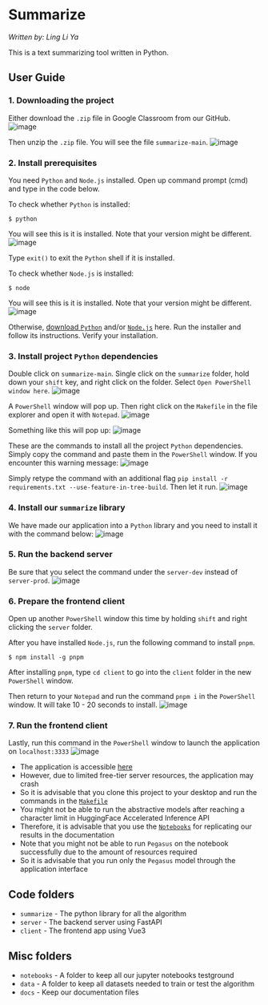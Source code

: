 # Summarize

_Written by: Ling Li Ya_

This is a text summarizing tool written in Python.

## User Guide

### 1. Downloading the project

Either download the `.zip` file in Google Classroom from our GitHub.
![image](https://user-images.githubusercontent.com/68136684/132977151-96da4d56-b1dc-4578-879a-1f7b352f5200.png)

Then unzip the `.zip` file. You will see the file `summarize-main`.
![image](https://user-images.githubusercontent.com/68136684/132977199-44aec6c7-064b-457f-8907-6a59a1ca3d34.png)

### 2. Install prerequisites

You need `Python` and `Node.js` installed. Open up command prompt (cmd) and type in the code below.

To check whether `Python` is installed:
```bsh
$ python
```

You will see this is it is installed. Note that your version might be different.
![image](https://user-images.githubusercontent.com/68136684/132977269-2f92a428-b66c-47e1-99e4-af40bef635bb.png)

Type `exit()` to exit the `Python` shell if it is installed.

To check whether `Node.js` is installed:
```bsh
$ node
```

You will see this is it is installed. Note that your version might be different.
![image](https://user-images.githubusercontent.com/68136684/132977298-1be0494e-b965-45bc-acfd-2f6f6d5e3957.png)

Otherwise, [download `Python`](https://www.python.org/downloads/) and/or [`Node.js`](https://nodejs.org/en/) here. Run the installer and follow its instructions. Verify your installation.

### 3. Install project `Python` dependencies

Double click on `summarize-main`. Single click on the `summarize` folder, hold down your `shift` key, and right click on the folder. Select `Open PowerShell window here`.
![image](https://user-images.githubusercontent.com/68136684/132977426-00e7e749-7bf0-47b2-b7c4-cc0a713c28f5.png)

A `PowerShell` window will pop up. Then right click on the `Makefile` in the file explorer and open it with `Notepad`.
![image](https://user-images.githubusercontent.com/68136684/132977450-e765f1c7-bb64-40fa-97aa-ee9bc3244094.png)

Something like this will pop up:
![image](https://user-images.githubusercontent.com/68136684/132977464-3ff5b6a4-3811-4060-94a3-30e137d3dd96.png)

These are the commands to install all the project `Python` dependencies. Simply copy the command and paste them in the `PowerShell` window. If you encounter this warning message:
![image](https://user-images.githubusercontent.com/68136684/132977519-01c70de3-1a96-46af-a558-e2da387b8112.png)

Simply retype the command with an additional flag `pip install -r requirements.txt --use-feature-in-tree-build`. Then let it run.
![image](https://user-images.githubusercontent.com/68136684/132977559-8e631e01-eaa9-48d5-925a-69bb8f70ba19.png)

### 4. Install our `summarize` library

We have made our application into a `Python` library and you need to install it with the command below:
![image](https://user-images.githubusercontent.com/68136684/132977602-61895d60-a9d5-43c8-a5b6-fd2f4a4cb990.png)

### 5. Run the backend server

Be sure that you select the command under the `server-dev` instead of `server-prod`.
![image](https://user-images.githubusercontent.com/68136684/132977638-63d1670a-cad1-448f-b6bd-cc987f1f7901.png)

### 6. Prepare the frontend client

Open up another `PowerShell` window this time by holding `shift` and right clicking the `server` folder.

After you have installed `Node.js`, run the following command to install `pnpm`.

```bsh
$ npm install -g pnpm
```

After installing `pnpm`, type `cd client` to go into the `client` folder in the new `PowerShell` window.

Then return to your `Notepad` and run the command `pnpm i` in the `PowerShell` window. It will take 10 - 20 seconds to install.
![image](https://user-images.githubusercontent.com/68136684/132977838-09189029-3466-4f98-8200-a9b73010ab11.png)

### 7. Run the frontend client

Lastly, run this command in the `PowerShell` window to launch the application on `localhost:3333`
![image](https://user-images.githubusercontent.com/68136684/132977886-889c69e3-c053-456b-9b2a-74dc40ce38a1.png)

- The application is accessible [here](https://summarize.marcustut.tech/)
- However, due to limited free-tier server resources, the application may crash
- So it is advisable that you clone this project to your desktop and run the commands in the [`Makefile`](https://github.com/marcustut/summarize/blob/main/Makefile)
- You might not be able to run the abstractive models after reaching a character limit in HuggingFace Accelerated Inference API
- Therefore, it is advisable that you use the [`Notebooks`](https://github.com/marcustut/summarize/tree/main/notebooks) for replicating our results in the documentation
- Note that you might not be able to run `Pegasus` on the notebook successfully due to the amount of resources required
- So it is advisable that you run only the `Pegasus` model through the application interface

## Code folders

- `summarize` - The python library for all the algorithm
- `server` - The backend server using FastAPI
- `client` - The frontend app using Vue3

## Misc folders

- `notebooks` - A folder to keep all our jupyter notebooks testground
- `data` - A folder to keep all datasets needed to train or test the algorithm
- `docs` - Keep our documentation files
